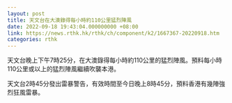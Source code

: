 ```yaml
---
layout: post
title: 天文台在大澳錄得每小時約110公里猛烈陣風
date: 2022-09-18 19:43:04.000000000 +08:00
link: https://news.rthk.hk/rthk/ch/component/k2/1667367-20220918.htm
categories: rthk
---
```


天文台晚上下午7時25分，在大澳錄得每小時約110公里的猛烈陣風。預料每小時110公里或以上的猛烈陣風繼續吹襲本港。

天文台2時45分發出雷暴警告，有效時間至今日晚上8時45分，預料香港有幾陣強烈狂風雷暴。
